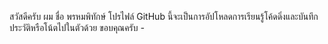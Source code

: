สวัสดีครับ ผม ชื่อ พรหมพิทักษ์ โปรไฟล์ GitHub นี้จะเป็นการอัปโหลดการเรียนรู้โค้ดดิ่งและบันทึกประวัติหรือโน้ตไปในตัวด้วย
ขอบคุณครับ *-*
<!---
Phromphithak/Phromphithak is a ✨ special ✨ repository because its `README.md` (this file) appears on your GitHub profile.
You can click the Preview link to take a look at your changes.
--->
